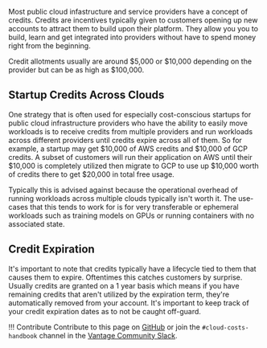 Most public cloud infastructure and service providers have a concept of credits. Credits are incentives typically given to customers opening up new accounts to attract them to build upon their platform. They allow you you to build, learn and get integrated into providers without have to spend money right from the beginning. 

Credit allotments usually are around $5,000 or $10,000 depending on the provider but can be as high as $100,000.

## Startup Credits Across Clouds

One strategy that is often used for especially cost-conscious startups for public cloud infrastructure providers who have the ability to easily move workloads is to receive credits from multiple providers and run workloads across different providers until credits expire across all of them. So for example, a startup may get $10,000 of AWS credits and $10,000 of GCP credits. A subset of customers will run their application on AWS until their $10,000 is completely utilized then migrate to GCP to use up $10,000 worth of credits there to get $20,000 in total free usage.

Typically this is advised against because the operational overhead of running workloads across multiple clouds typically isn't worth it. The use-cases that this tends to work for is for very transferable or ephemeral workloads such as training models on GPUs or running containers with no associated state. 

## Credit Expiration

It's important to note that credits typically have a lifecycle tied to them that causes them to expire. Oftentimes this catches customers by surprise. Usually credits are granted on a 1 year basis which means if you have remaining credits that aren't utilized by the expiration term, they're automatically removed from your account. It's important to keep track of your credit expiration dates as to not be caught off-guard.


!!! Contribute
    Contribute to this page on [GitHub](https://github.com/vantage-sh/handbook) or join the `#cloud-costs-handbook` channel in the [Vantage Community Slack](https://join.slack.com/t/vantagecommunity/shared_invite/zt-oey52myv-gq4AWRKkX25kjp1UGziPTw).